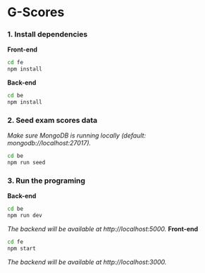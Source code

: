 # G-Scores

### 1. Install dependencies

**Front-end**

```sh
cd fe
npm install
```

**Back-end**

```sh
cd be
npm install
```

### 2. Seed exam scores data

_Make sure MongoDB is running locally (default: mongodb://localhost:27017)._

```sh
cd be
npm run seed
```

### 3. Run the programing

**Back-end**

```sh
cd be
npm run dev
```

_The backend will be available at http://localhost:5000._
**Front-end**

```sh
cd fe
npm start
```

_The backend will be available at http://localhost:3000._
